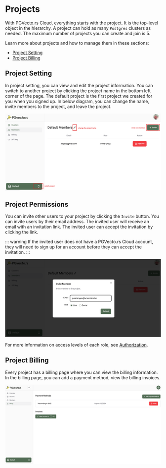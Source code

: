 # Projects

With PGVecto.rs Cloud, everything starts with the project. It is the top-level object in the hierarchy. A project can hold as many `Postgres` clusters as needed. The maximum number of projects you can create and join is 5. 

Learn more about projects and how to manage them in these sections:
- [Project Setting](#project-setting)
- [Project Billing](#project-billing)


## Project Setting

In project setting, you can view and edit the project information. You can switch to another project by clicking the project name in the bottom left corner of the page. The default project is the first project we created for you when you signed up. In below diagram, you can change the name, invite members to the project, and leave the project.

![](../images/project_info.png)

## Project Permissions

You can invite other users to your project by clicking the `Invite` button. You can invite users by their email address. The invited user will receive an email with an invitation link. The invited user can accept the invitation by clicking the link. 

::: warning
If the invited user does not have a PGVecto.rs Cloud account, they will need to sign up for an account before they can accept the invitation.
:::

![](../images/invite_member.png)

For more information on access levels of each role, see [Authorization](./authorization.md).

## Project Billing

Every project has a billing page where you can view the billing information. In the billing page, you can add a payment method, view the billing invoices. 

![](../images/project_billing.png)